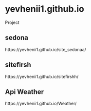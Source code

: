 # yevhenii1.github.io
Project

<h2>sedona</h2>
https://yevhenii1.github.io/site_sedonaa/

<h2>sitefirsh</h2>
https://yevhenii1.github.io/sitefirshh/


<h2>Api Weather</h2>
https://yevhenii1.github.io/Weather/



